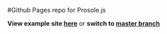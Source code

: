 #Github Pages repo for Prosole.js

**View example site [here](http://swingline0.github.io/prosole/)** or **switch to [master branch](https://github.com/Swingline0/prosole)**
